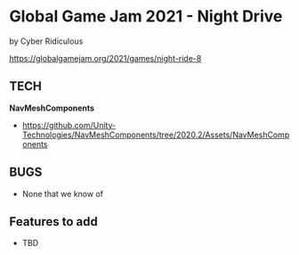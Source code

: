 # Global Game Jam 2021 - Night Drive
by Cyber Ridiculous

https://globalgamejam.org/2021/games/night-ride-8


## TECH

**NavMeshComponents**

* https://github.com/Unity-Technologies/NavMeshComponents/tree/2020.2/Assets/NavMeshComponents

## BUGS

* None that we know of

## Features to add

* TBD
